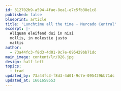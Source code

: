 ```yaml
---
id: 312702b9-a594-4fae-8ea1-e7c5fb38e1c8
published: false
blueprint: article
title: 'Lunchtime all the time - Mercado Central'
excerpt: |-
  Aliquam eleifend dui in nisi
  mollis, in molestie justo
  mattis
author:
  - 73a44fc3-f8d3-4d01-9c7e-095429bb71dc
main_image: content/lr/026.jpg
design: half-left
topics:
  - trad
updated_by: 73a44fc3-f8d3-4d01-9c7e-095429bb71dc
updated_at: 1661658553
---
```

